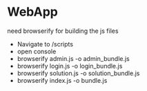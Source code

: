 # WebApp
need browserify for building the js files 
+ Navigate to /scripts
+ open console 
+ browserify admin.js -o admin_bundle.js
+ browserify login.js -o login_bundle.js
+ browserify solution.js -o solution_bundle.js
+ browserify index.js -o bundle.js
